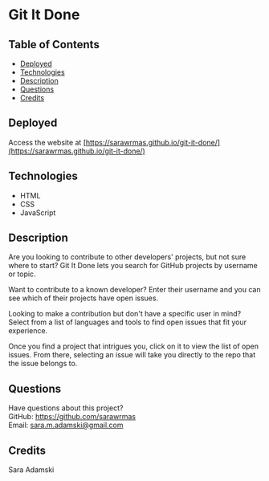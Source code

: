 # Git It Done

## Table of Contents
* [Deployed](#deployed)
* [Technologies](#technologies)
* [Description](#description)
* [Questions](#questions)
* [Credits](#credits)

## Deployed
Access the website at [https://sarawrmas.github.io/git-it-done/](https://sarawrmas.github.io/git-it-done/)

## Technologies
* HTML
* CSS
* JavaScript

## Description
Are you looking to contribute to other developers' projects, but not sure where to start? Git It Done lets you search for GitHub projects by username or topic.

Want to contribute to a known developer? Enter their username and you can see which of their projects have open issues.

Looking to make a contribution but don't have a specific user in mind? Select from a list of languages and tools to find open issues that fit your experience.

Once you find a project that intrigues you, click on it to view the list of open issues. From there, selecting an issue will take you directly to the repo that the issue belongs to.

## Questions
Have questions about this project?  
GitHub: https://github.com/sarawrmas  
Email: sara.m.adamski@gmail.com

## Credits
Sara Adamski